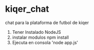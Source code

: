 kiqer_chat
==========

chat para la plataforma de futbol de kiqer

1. Tener Instalado NodeJS
2. instalar modulos npm install 
3. Ejecuta en consola 'node app.js'
